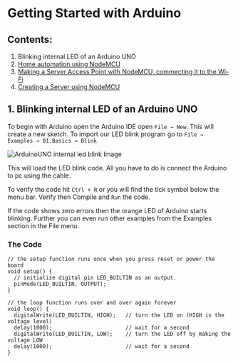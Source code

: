 # Getting Started with Arduino

## Contents:

1. Blinking internal LED of an Arduino UNO
2. [Home automation using NodeMCU](https://github.com/Ikarthikmb/Hardware-Codes/blob/master/Arduino-repo/Adafruit-Led-NodeMCU.ino)
3. [Making a Server Access Point with NodeMCU, commecting it to the Wi-Fi](https://github.com/Ikarthikmb/Hardware-Codes/blob/master/Arduino-repo/Server-AP-mode.ino)
4. [Creating a Server using NodeMCU](https://github.com/Ikarthikmb/Hardware-Codes/blob/master/Arduino-repo/server-code-AP.ino)

>

## 1. Blinking internal LED of an Arduino UNO

To begin with Arduino open the Arduino IDE open ` File → New `. This will create a new sketch. To import our LED blink program go to ` File → Examples → 01.Basics → Blink `

![ArduinoUNO internal led blink Image](https://drive.google.com/file/d/1GEBBNadbKFdoJK1YAXTP2Pm20Hu1KAiR/view)

This will load the LED blink code. All you have to do is connect the Arduino to pc using the cable. 

To verify the code hit ` Ctrl + R ` or you will find the tick symbol below the menu bar. Verify then Compile and ` Run ` the code. 

If the code shows zero errors then the orange LED of Arduino starts blinking. Further you can even run other examples from the Examples section in the File menu.

### The Code

    // the setup function runs once when you press reset or power the board
    void setup() {
      // initialize digital pin LED_BUILTIN as an output.
      pinMode(LED_BUILTIN, OUTPUT);
    }

    // the loop function runs over and over again forever
    void loop() {
      digitalWrite(LED_BUILTIN, HIGH);   // turn the LED on (HIGH is the voltage level)
      delay(1000);                       // wait for a second
      digitalWrite(LED_BUILTIN, LOW);    // turn the LED off by making the voltage LOW
      delay(1000);                       // wait for a second
    }
